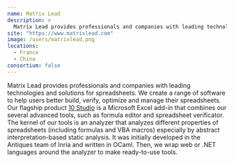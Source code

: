 ```yaml
---
name: Matrix Lead
description: > 
  Matrix Lead provides professionals and companies with leading technologies and solutions for spreadsheets. 
site: "https://www.matrixlead.com"
image: /users/matrixlead.png
locations: 
  - France
  - China
consortium: false
---
```


Matrix Lead provides professionals and companies with leading technologies and solutions for spreadsheets. We create a range of software to help users better build, verify, optimize and manage their spreadsheets. Our flagship product [10 Studio](https://www.10studio.tech) is a Microsoft Excel add-in that combines our several advanced tools, such as formula editor and spreadsheet verificator. The kernel of our tools is an analyzer that analyzes different properties of spreadsheets (including formulas and VBA macros) especially by abstract interpretation-based static analysis. It was initially developed in the Antiques team of Inria and written in OCaml. Then, we wrap web or .NET languages around the analyzer to make ready-to-use tools.
